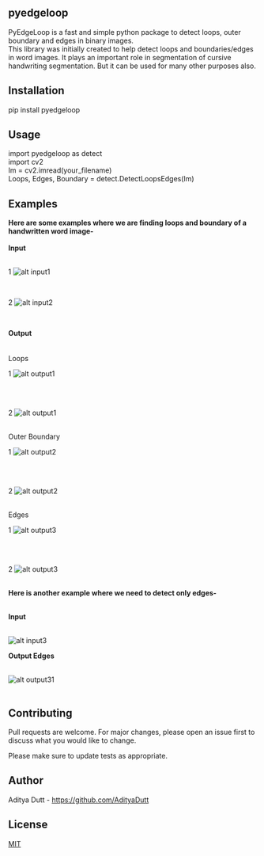 ## pyedgeloop
PyEdgeLoop is a fast and simple python package to detect loops, outer boundary and edges in binary images.<br />
This library was initially created to help detect loops and boundaries/edges in word images. It plays an important role in segmentation of cursive handwriting 
segmentation. But it can be used for many other purposes also.

## Installation
pip install pyedgeloop

## Usage
import pyedgeloop as detect <br />
import cv2 <br />
Im = cv2.imread(your_filename)<br />
Loops, Edges, Boundary = detect.DetectLoopsEdges(Im) <br />

## Examples

<b>Here are some examples where we are finding loops and boundary of a handwritten word image-</b> <br /><br />
<b>Input</b> <br /><br />

1 ![alt input1](https://raw.githubusercontent.com/AdityaDutt/Loop-and-Edges-Detector/master/Images/Image1/word1.png)

&nbsp;&nbsp;&nbsp;&nbsp;&nbsp;&nbsp;

2 ![alt input2](https://raw.githubusercontent.com/AdityaDutt/Loop-and-Edges-Detector/master/Images/Image2/word2.png)<br />

<br />

<b> Output </b>  <br /><br /><br />
Loops

1 ![alt output1](https://raw.githubusercontent.com/AdityaDutt/Loop-and-Edges-Detector/master/Images/Image1/Loops.png)<br /><br />

&nbsp;&nbsp;&nbsp;&nbsp;&nbsp;&nbsp;

2 ![alt output1](https://raw.githubusercontent.com/AdityaDutt/Loop-and-Edges-Detector/master/Images/Image2/Loops.png)<br /><br />

Outer Boundary

1 ![alt output2](https://raw.githubusercontent.com/AdityaDutt/Loop-and-Edges-Detector/master/Images/Image1/Boundary.png)<br /><br />

&nbsp;&nbsp;&nbsp;&nbsp;&nbsp;&nbsp;

2 ![alt output2](https://raw.githubusercontent.com/AdityaDutt/Loop-and-Edges-Detector/master/Images/Image2/Boundary.png)<br /><br />

Edges

1 ![alt output3](https://raw.githubusercontent.com/AdityaDutt/Loop-and-Edges-Detector/master/Images/Image1/Edges.png)<br /><br />

&nbsp;&nbsp;&nbsp;&nbsp;&nbsp;&nbsp;

2 ![alt output3](https://raw.githubusercontent.com/AdityaDutt/Loop-and-Edges-Detector/master/Images/Image2/Edges.png)<br /><br />


<b>Here is another example where we need to detect only edges-</b> <br /><br />

<b>Input</b> <br /><br />

![alt input3](https://raw.githubusercontent.com/AdityaDutt/Loop-and-Edges-Detector/master/Images/Image3/leaf.jpeg)<br />

<b>Output Edges</b> <br /><br />

![alt output31](https://raw.githubusercontent.com/AdityaDutt/Loop-and-Edges-Detector/master/Images/Image3/Edges_leaf.png)<br /><br />


## Contributing
Pull requests are welcome. For major changes, please open an issue first to discuss what you would like to change.

Please make sure to update tests as appropriate.

## Author
Aditya Dutt - https://github.com/AdityaDutt 

## License
[MIT](https://choosealicense.com/licenses/mit/)